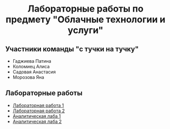 <h1 align="center">Лабораторные работы по предмету "Облачные технологии и услуги"</h1>

## Участники команды "с тучки на тучку"
* Гаджиева Патина
* Коломиец Алиса
* Садовая Анастасия
* Морозова Яна
## Лабораторные работы
* [Лабораторная работа 1](https://github.com/Patineshka/DevOps/tree/main/Lab1)
* [Лабораторная работа 2](https://github.com/Patineshka/DevOps/tree/main/Lab2)
* [Аналитическая лаба 1](https://github.com/Patineshka/DevOps/tree/main/lab1)
* [Аналитическая лаба 2](https://github.com/Patineshka/DevOps/tree/main/AnalyticalLab2)

